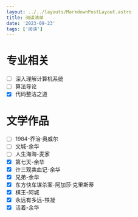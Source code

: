 ```yaml
---
layout: ../../layouts/MarkdownPostLayout.astro
title: 阅读清单
date: '2023-09-23'
tags: ['阅读']
---
```




# 专业相关

- [ ] 深入理解计算机系统
- [ ] 算法导论
- [x] 代码整洁之道

# 文学作品

- [ ] 1984-乔治·奥威尔
- [ ] 文城-余华
- [ ] 人生海海-麦家
- [x] 第七天-余华
- [x] 许三观卖血记-余华
- [x] 兄弟-余华
- [x] 东方快车谋杀案-阿加莎·克里斯蒂
- [x] 棋王-阿城
- [x] 永远有多远-铁凝
- [x] 活着-余华
